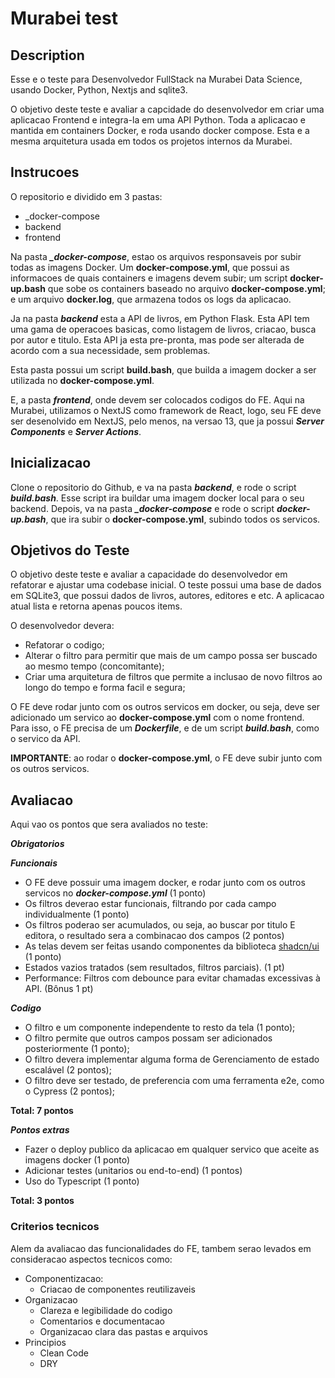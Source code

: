 # Murabei test

## Description

Esse e o teste para Desenvolvedor FullStack na Murabei Data Science, usando Docker, Python, Nextjs and sqlite3.

O objetivo deste teste e avaliar a capcidade do desenvolvedor em criar uma aplicacao Frontend e integra-la em uma API Python. Toda a aplicacao e mantida em containers Docker, e roda usando docker compose. Esta e a mesma arquitetura usada em todos os projetos internos da Murabei.

## Instrucoes

O repositorio e dividido em 3 pastas:

- \_docker-compose
- backend
- frontend

Na pasta **_\_docker-compose_**, estao os arquivos responsaveis por subir todas as imagens Docker. Um **docker-compose.yml**, que possui as informacoes de quais containers e imagens devem subir; um script **docker-up.bash** que sobe os containers baseado no arquivo **docker-compose.yml**; e um arquivo **docker.log**, que armazena todos os logs da aplicacao.

Ja na pasta **_backend_** esta a API de livros, em Python Flask. Esta API tem uma gama de operacoes basicas, como listagem de livros, criacao, busca por autor e titulo. Esta API ja esta pre-pronta, mas pode ser alterada de acordo com a sua necessidade, sem problemas.

Esta pasta possui um script **build.bash**, que builda a imagem docker a ser utilizada no **docker-compose.yml**.

E, a pasta **_frontend_**, onde devem ser colocados codigos do FE. Aqui na Murabei, utilizamos o NextJS como framework de React, logo, seu FE deve ser desenolvido em NextJS, pelo menos, na versao 13, que ja possui **_Server Components_** e **_Server Actions_**.

## Inicializacao

Clone o repositorio do Github, e va na pasta **_backend_**, e rode o script **_build.bash_**. Esse script ira buildar uma imagem docker local para o seu backend. Depois, va na pasta **_\_docker-compose_** e rode o script **_docker-up.bash_**, que ira subir o **docker-compose.yml**, subindo todos os servicos.

## Objetivos do Teste

O objetivo deste teste e avaliar a capacidade do desenvolvedor em refatorar e ajustar uma codebase inicial. O teste possui uma base de dados em SQLite3, que possui dados de livros, autores, editores e etc. A aplicacao atual lista e retorna apenas poucos items.

O desenvolvedor devera:
- Refatorar o codigo;
- Alterar o filtro para permitir que mais de um campo possa ser buscado ao mesmo tempo (concomitante);
- Criar uma arquitetura de filtros que permite a inclusao de novo filtros ao longo do tempo e forma facil e segura;

O FE deve rodar junto com os outros servicos em docker, ou seja, deve ser adicionado um servico ao **docker-compose.yml** com o nome frontend. Para isso, o FE precisa de um **_Dockerfile_**, e de um script **_build.bash_**, como o servico da API.

**IMPORTANTE**: ao rodar o **docker-compose.yml**, o FE deve subir junto com os outros servicos.

## Avaliacao

Aqui vao os pontos que sera avaliados no teste:

**_Obrigatorios_**

**_Funcionais_**
- O FE deve possuir uma imagem docker, e rodar junto com os outros servicos no **_docker-compose.yml_** (1 ponto)
- Os filtros deverao estar funcionais, filtrando por cada campo individualmente (1 ponto)
- Os filtros poderao ser acumulados, ou seja, ao buscar por titulo E editora, o resultado sera a combinacao dos campos (2 pontos)
- As telas devem ser feitas usando componentes da biblioteca [shadcn/ui](https://ui.shadcn.com/) (1 ponto)
- Estados vazios tratados (sem resultados, filtros parciais). (1 pt)
- Performance: Filtros com debounce para evitar chamadas excessivas à API. (Bônus 1 pt)


**_Codigo_**
- O filtro e um componente independente to resto da tela (1 ponto);
- O filtro permite que outros campos possam ser adicionados posteriormente (1 ponto);
- O filtro devera implementar alguma forma de Gerenciamento de estado escalável (2 pontos);
- O filtro deve ser testado, de preferencia com uma ferramenta e2e, como o Cypress (2 pontos);

**Total: 7 pontos**

**_Pontos extras_**

- Fazer o deploy publico da aplicacao em qualquer servico que aceite as imagens docker (1 ponto)
- Adicionar testes (unitarios ou end-to-end) (1 pontos)
- Uso do Typescript (1 ponto)

**Total: 3 pontos**

### Criterios tecnicos

Alem da avaliacao das funcionalidades do FE, tambem serao levados em consideracao aspectos tecnicos como:

- Componentizacao:
  - Criacao de componentes reutilizaveis
- Organizacao
  - Clareza e legibilidade do codigo
  - Comentarios e documentacao
  - Organizacao clara das pastas e arquivos
- Principios
  - Clean Code
  - DRY
